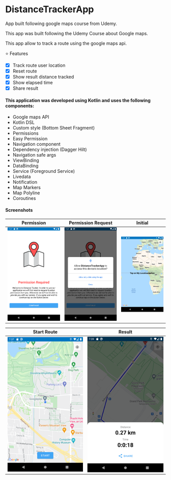 # DistanceTrackerApp
App built following google maps course from Udemy.

This app was built following the Udemy Course about Google maps.

This app allow to track a route using the google maps api.

:star: Features 
- [x] Track route user location
- [x] Reset route
- [x] Show result distance tracked
- [x] Show elapsed time
- [x] Share result 

#### This application was developed using Kotlin and uses the following components:
- Google maps API
- Kotlin DSL
- Custom style (Bottom Sheet Fragment)
- Permissions
- Easy Permission
- Navigation component
- Dependency injection (Dagger Hilt)
- Navigation safe args
- ViewBinding
- DataBinding
- Service (Foreground Service)
- Livedata
- Notification
- Map Markers
- Map Polyline
- Coroutines
#### Screenshots

|  Permission | Permission Request  |  Initial |
|---|---|---|
| ![Permission](assets/permission.png?raw=true)  | ![Permission Request](assets/permission_request.png?raw=true)  | ![Initial](assets/initial.png?raw=true)  |

| Start Route  | Result  |
|---|---|
| ![Start route](assets/start_route.png?raw=true)  | ![Result](assets/result.png?raw=true)  |
